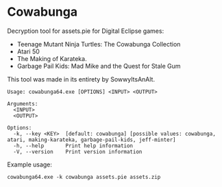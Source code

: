 # Cowabunga
Decryption tool for assets.pie for Digital Eclipse games:

- Teenage Mutant Ninja Turtles: The Cowabunga Collection
- Atari 50
- The Making of Karateka.
- Garbage Pail Kids: Mad Mike and the Quest for Stale Gum

This tool was made in its entirety by SowwyItsAnAlt.

```
Usage: cowabunga64.exe [OPTIONS] <INPUT> <OUTPUT>

Arguments:
  <INPUT>
  <OUTPUT>

Options:
  -k, --key <KEY>  [default: cowabunga] [possible values: cowabunga, atari, making-karateka, garbage-pail-kids, jeff-minter]
  -h, --help       Print help information
  -V, --version    Print version information
```
Example usage:
```
cowabunga64.exe -k cowabunga assets.pie assets.zip
```
